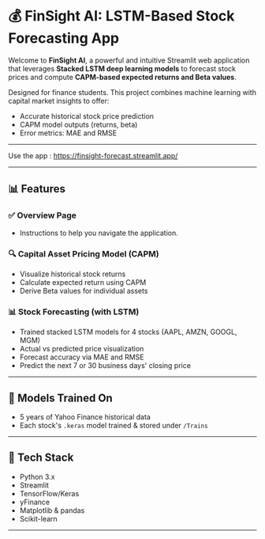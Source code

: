 # 💰 FinSight AI: LSTM-Based Stock Forecasting App

Welcome to **FinSight AI**, a powerful and intuitive Streamlit web application that leverages **Stacked LSTM deep learning models** to forecast stock prices and compute **CAPM-based expected returns and Beta values**. 

Designed for finance students. This project combines machine learning with capital market insights to offer:

- Accurate historical stock price prediction
- CAPM model outputs (returns, beta)
- Error metrics: MAE and RMSE


---

Use the app : https://finsight-forecast.streamlit.app/

------

## 📊 Features

### ✅ Overview Page
- Instructions to help you navigate the application.

### 🔍 Capital Asset Pricing Model (CAPM)
- Visualize historical stock returns
- Calculate expected return using CAPM
- Derive Beta values for individual assets

### 📊 Stock Forecasting (with LSTM)
- Trained stacked LSTM models for 4 stocks (AAPL, AMZN, GOOGL, MGM)
- Actual vs predicted price visualization
- Forecast accuracy via MAE and RMSE
- Predict the next 7 or 30 business days' closing price

---

## 📆 Models Trained On
- 5 years of Yahoo Finance historical data
- Each stock's `.keras` model trained & stored under `/Trains`

---

## 📝 Tech Stack

- Python 3.x
- Streamlit
- TensorFlow/Keras
- yFinance
- Matplotlib & pandas
- Scikit-learn

---
